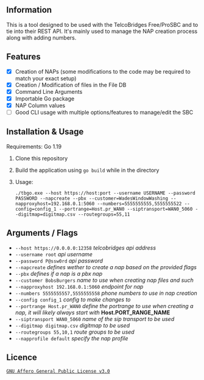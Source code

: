 ## Information

This is a tool designed to be used with the TelcoBridges Free/ProSBC and to tie into their REST API. It's mainly used to manage the NAP creation process along with adding numbers.

## Features

* [X]  Creation of NAPs (some modifications to the code may be required to match your exact setup)
* [X]  Creation / Modification of files in the File DB
* [X]  Command Line Arguments
* [X]  Importable Go package
* [X]  NAP Column values
* [ ]  Good CLI usage with multiple options/features to manage/edit the SBC

## Installation & Usage

Requirements: Go 1.19

1. Clone this repository
2. Build the application using `go build` while in the directory
3. Usage:

   ```
   ./tbgo.exe --host https://host:port --username USERNAME --password PASSWORD --napcreate --pbx --customer=WadesWindowWashing --napproxyhost=192.168.0.1:5060 --numbers=5555555555,5555555522 --config=config_1 --portrange=Host.pr_WAN0 --siptransport=WAN0_5060 --digitmap=digitmap.csv --routegroups=55,11
   ```

## Arguments / Flags

* `--host https://0.0.0.0:12358` *telcobridges api address*
* `--username root` *api username*
* `--password P@ssw0rd` *api password*
* `--napcreate` *defines wether to create a nap based on the provided flags*
* `--pbx` *defines if a nap is a pbx nap*
* `--customer BobsBurgers` *name to use when creating nap files and such*
* `--napproxyhost 192.168.0.1:5060` *endpoint for nap*
* `--numbers 5555555557,5555555558` *phone numbers to use in nap creation*
* `--config config_1` *config to make changes to*
* `--portrange Host.pr_WAN0` *define the portrange to use when creating a nap, it will likely always start with* **Host.PORT_RANGE_NAME**
* `--siptransport WAN0_5060` *name of the sip transport to be used*
* `--digitmap digitmap.csv` *digitmap to be used*
* `--routegroups 55,10,1` *route groups to be used*
* `--napprofile default` *specify the nap profile*

## Licence

[`GNU Affero General Public License v3.0`](https://github.com/sagostin/netwatcher-agent/blob/master/LICENSE.md)
